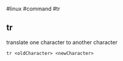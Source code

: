 #linux #command #tr
## tr
translate one character to another character

`tr <oldCharacter> <newCharacter>`